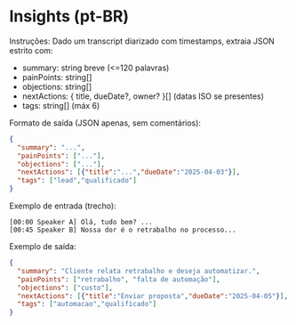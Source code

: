# Insights (pt-BR)

Instruções: Dado um transcript diarizado com timestamps, extraia JSON estrito com:
- summary: string breve (<=120 palavras)
- painPoints: string[]
- objections: string[]
- nextActions: { title, dueDate?, owner? }[] (datas ISO se presentes)
- tags: string[] (máx 6)

Formato de saída (JSON apenas, sem comentários):
```json
{
  "summary": "...",
  "painPoints": ["..."],
  "objections": ["..."],
  "nextActions": [{"title":"...","dueDate":"2025-04-03"}],
  "tags": ["lead","qualificado"]
}
```

Exemplo de entrada (trecho):
```
[00:00 Speaker A] Olá, tudo bem? ...
[00:45 Speaker B] Nossa dor é o retrabalho no processo...
```
Exemplo de saída:
```json
{
  "summary": "Cliente relata retrabalho e deseja automatizar.",
  "painPoints": ["retrabalho", "falta de automação"],
  "objections": ["custo"],
  "nextActions": [{"title":"Enviar proposta","dueDate":"2025-04-05"}],
  "tags": ["automacao","qualificado"]
}
```
